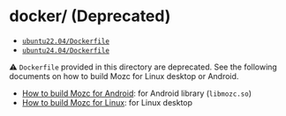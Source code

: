 # docker/ (Deprecated)

 * [`ubuntu22.04/Dockerfile`](./ubuntu22.04/Dockerfile)
 * [`ubuntu24.04/Dockerfile`](./ubuntu24.04/Dockerfile)

⚠️ `Dockerfile` provided in this directory are deprecated. See the following documents on how to build Mozc for Linux desktop or Android.

* [How to build Mozc for Android](../docs/build_mozc_for_android.md): for Android library (`libmozc.so`)
* [How to build Mozc for Linux](../docs/build_mozc_for_linux.md): for Linux desktop
